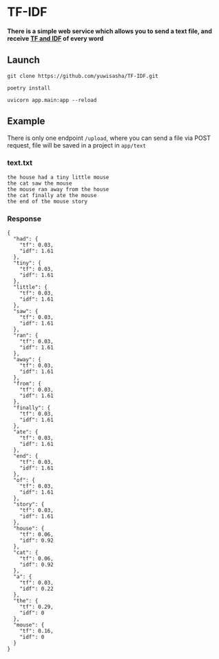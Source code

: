 # TF-IDF
**There is a simple web service which allows you to send a text file, and receive [TF and IDF](https://ru.wikipedia.org/wiki/TF-IDF) of every word**

## Launch
```
git clone https://github.com/yuwisasha/TF-IDF.git
```
```
poetry install
```
```
uvicorn app.main:app --reload
```
## Example
There is only one endpoint ```/upload```, where you can send a file via POST request, file will be saved in a project in ```app/text```
### text.txt
```
the house had a tiny little mouse
the cat saw the mouse 
the mouse ran away from the house 
the cat finally ate the mouse
the end of the mouse story
```
### Response
```
{
  "had": {
    "tf": 0.03,
    "idf": 1.61
  },
  "tiny": {
    "tf": 0.03,
    "idf": 1.61
  },
  "little": {
    "tf": 0.03,
    "idf": 1.61
  },
  "saw": {
    "tf": 0.03,
    "idf": 1.61
  },
  "ran": {
    "tf": 0.03,
    "idf": 1.61
  },
  "away": {
    "tf": 0.03,
    "idf": 1.61
  },
  "from": {
    "tf": 0.03,
    "idf": 1.61
  },
  "finally": {
    "tf": 0.03,
    "idf": 1.61
  },
  "ate": {
    "tf": 0.03,
    "idf": 1.61
  },
  "end": {
    "tf": 0.03,
    "idf": 1.61
  },
  "of": {
    "tf": 0.03,
    "idf": 1.61
  },
  "story": {
    "tf": 0.03,
    "idf": 1.61
  },
  "house": {
    "tf": 0.06,
    "idf": 0.92
  },
  "cat": {
    "tf": 0.06,
    "idf": 0.92
  },
  "a": {
    "tf": 0.03,
    "idf": 0.22
  },
  "the": {
    "tf": 0.29,
    "idf": 0
  },
  "mouse": {
    "tf": 0.16,
    "idf": 0
  }
}
```
